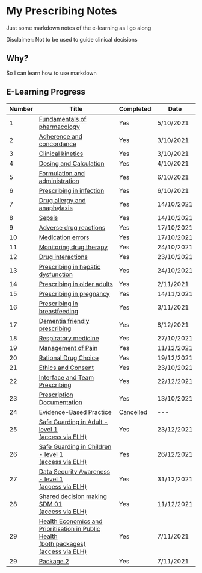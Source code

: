 # My Prescribing Notes

Just some markdown notes of the e-learning as I go along

Disclaimer: Not to be used to guide clinical decisions

## Why?

So I can learn how to use markdown

## E-Learning Progress

| Number | Title | Completed | Date  |
| --- | --- | --- | --- |
| 1 | [Fundamentals of pharmacology](01_Fundamentals_of_Pharmacology.md) | Yes | 5/10/2021 |
| 2 | [Adherence and concordance](02_Adherence&Concordance.md) | Yes | 3/10/2021 |
| 3 | [Clinical kinetics](03_Clinical_Kinetics.md) | Yes | 3/10/2021 |
| 4 | [Dosing and Calculation](04_Dosing&Calcs.md) | Yes | 4/10/2021 |
| 5 | [Formulation and administration](05_Formulation&Administration.md) | Yes | 6/10/2021 |
| 6 | [Prescribing in infection](06_Prescribing_in_infection.md) | Yes | 6/10/2021 |
| 7 | [Drug allergy and anaphylaxis](07_Allergy&Anaphylaxis.md) | Yes | 14/10/2021 |
| 8 | [Sepsis](08_Sepsis.md) | Yes | 14/10/2021 |
| 9 | [Adverse drug reactions](09_Adverse_Drug_Reactions.md) | Yes | 17/10/2021 |
| 10 | [Medication errors](10_medication_errors.md) | Yes | 17/10/2021 |
| 11 | [Monitoring drug therapy](11_Drug_Monitoring.md) | Yes | 24/10/2021 |
| 12 | [Drug interactions](12_Interactions.md) | Yes | 23/10/2021 |
| 13 | [Prescribing in hepatic dysfunction](13_Hepatic_Dysfunction.md) | Yes | 24/10/2021 |
| 14 | [Prescribing in older adults](14_Prescribing_in_older_adults.md) | Yes | 2/11/2021 |
| 15 | [Prescribing in pregnancy](15_Prescribing_in_pregnancy.md) | Yes | 14/11/2021 |
| 16 | [Prescribing in breastfeeding](16_prescribing_in_breastfeeding.md) | Yes | 3/11/2021 |
| 17 | [Dementia friendly prescribing](17_Dementia_friendly.md) | Yes | 8/12/2021 |
| 18 | [Respiratory medicine](18_Respiratory_Medicine.md) | Yes | 27/10/2021 |
| 19 | [Management of Pain](19_Pain.md) | Yes | 11/12/2021 |
| 20 | [Rational Drug Choice](20_Rational_Drug_Choice.md) | Yes | 19/12/2021 |
| 21 | [Ethics and Consent](21_ethics_consent.md) | Yes | 23/10/2021 |
| 22 | [Interface and Team Prescribing](22_Interface_and_Team_Prescribing.md) | Yes | 22/12/2021 |
| 23 | [Prescription Documentation](23_Prescription_Documentation.md) | Yes | 13/10/2021 |
| 24 | Evidence-Based Practice | Cancelled | --- |
| 25 | [Safe Guarding in Adult -level 1<br>(access via ELH)](25_Safeguarding_Adults.md) | Yes | 23/12/2021 |
| 26 | [Safe Guarding in Children - level 1<br>(access via ELH)](26_Safe_Guarding_Children.md) | Yes | 26/12/2021 |
| 27 | [Data Security Awareness - level 1<br>(access via ELH)](27_Data_Security_Awareness.md) | Yes | 31/12/2021 |
| 28 | [Shared decision making SDM 01<br>(access via ELH)](28_Shared_Decision_Making.md) | Yes | 11/12/2021 |
| 29 | [Health Economics and Prioritisation in Public Health<br>(both packages)<br>(access via ELH)](29_Health_Economic_Evaluations.md)| Yes | 7/11/2021 |
| 29 | [Package 2](29a_Introduction_to_Health_Economics.md) | Yes | 7/11/2021 |